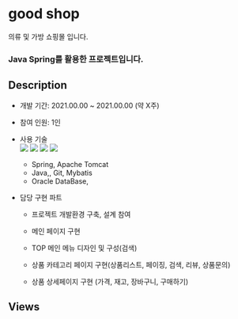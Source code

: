 # good shop

의류 및 가방 쇼핑몰 입니다. 

### Java Spring를 활용한 프로젝트입니다.

## Description

- 개발 기간: 2021.00.00 ~ 2021.00.00 (약 X주)

- 참여 인원: 1인

- 사용 기술  
<img src="https://img.shields.io/badge/Spring-6DB33F?style=flat-square&logo=Spring&logoColor=white"/></a>
<img src="https://img.shields.io/badge/Spring Boot-6DB33F?style=flat-square&logo=Spring Boot&logoColor=white"/></a>
<img src="https://img.shields.io/badge/java-007396?style=flat-square&logo=java&logoColor=white"/></a>
<img src="https://img.shields.io/badge/Oracle-F80000?style=flat-square&logo=Oracle&logoColor=white"/></a>
  - Spring,  Apache Tomcat 
  - Java,,  Git,  Mybatis
  - Oracle DataBase, 

- 담당 구현 파트

  - 프로젝트 개발환경 구축, 설계 참여

  - 메인 페이지 구현

  - TOP 메인 메뉴 디자인 및 구성(검색)

  - 상품 카테고리 페이지 구현(상품리스트, 페이징, 검색, 리뷰, 상품문의)

  - 상품 상세페이지 구현 (가격, 재고, 장바구니, 구매하기)


## Views

